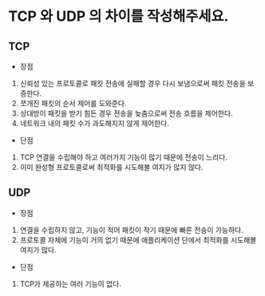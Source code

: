 # TCP 와 UDP 의 차이를 작성해주세요.

## TCP
- 장점

1. 신뢰성 있는 프로토콜로 패킷 전송에 실패할 경우 다시 보냄으로써 패킷 전송을 보증한다.
2. 쪼개진 패킷의 순서 제어를 도와준다. 
3. 상대방이 패킷을 받기 힘든 경우 전송을 늦춤으로써 전송 흐름을 제어한다.
4. 네트워크 내의 패킷 수가 과도해지지 않게 제어한다.

- 단점

1. TCP 연결을 수립해야 하고 여러가지 기능이 많기 때문에 전송이 느리다.
2. 이미 완성형 프로토콜로써 최적화를 시도해볼 여지가 많지 않다.

## UDP
- 장점

1. 연결을 수립하지 않고, 기능이 적어 패킷이 작기 때문에 빠른 전송이 가능하다.
2. 프로토콜 자체에 기능이 거의 없기 때문에 애플리케이션 단에서 최적화를 시도해볼 여지가 많다.

- 단점

1. TCP가 제공하는 여러 기능이 없다.
